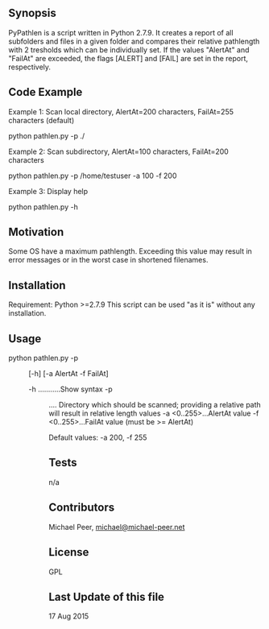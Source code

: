 ## Synopsis

PyPathlen is a script written in Python 2.7.9. It creates a report of all subfolders and files in a given folder
and compares their relative pathlength with 2 tresholds which can be individually set. If the values "AlertAt" and "FailAt"
are exceeded, the flags [ALERT] and [FAIL] are set in the report, respectively.

## Code Example

Example 1: Scan local directory, AlertAt=200 characters, FailAt=255 characters (default)

python pathlen.py -p ./

Example 2: Scan subdirectory, AlertAt=100 characters, FailAt=200 characters

python pathlen.py -p /home/testuser -a 100 -f 200

Example 3: Display help

python pathlen.py -h

## Motivation

Some OS have a maximum pathlength. Exceeding this value may result in error messages or in the worst case 
in shortened filenames.


## Installation

Requirement: Python >=2.7.9
This script can be used "as it is" without any installation.

## Usage

python pathlen.py -p <dir> [-h] [-a AlertAt -f FailAt]

-h ...........Show syntax
-p <dir> .... Directory which should be scanned; providing a relative path will result in relative length values
-a <0..255>...AlertAt value
-f <0..255>...FailAt value (must be >= AlertAt)

Default values: -a 200, -f 255

## Tests

n/a

## Contributors

Michael Peer, michael@michael-peer.net

## License

GPL

## Last Update of this file

17 Aug 2015


